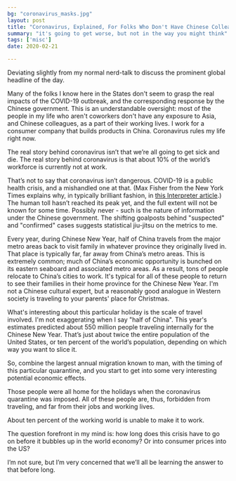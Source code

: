 ```yaml
---
bg: "coronavirus_masks.jpg"
layout: post
title: "Coronavirus, Explained, For Folks Who Don't Have Chinese Colleagues"
summary: "it's going to get worse, but not in the way you might think"
tags: ['misc']
date: 2020-02-21

---
```


Deviating slightly from my normal nerd-talk to discuss the prominent global headline of the day. 

Many of the folks I know here in the States don't seem to grasp the real impacts of the COVID-19 outbreak, and the corresponding response by the Chinese government. This is an understandable oversight: most of the people in my life who aren't coworkers don't have any exposure to Asia, and Chinese colleagues, as a part of their working lives. I work for a consumer company that builds products in China. Coronavirus rules my life right now. 

The real story behind coronavirus isn’t that we’re all going to get sick and die. The real story behind coronavirus is that about 10% of the world’s workforce is currently not at work. 

That’s not to say that coronavirus isn’t dangerous. COVID-19 is a public health crisis, and a mishandled one at that. (Max Fisher from the New York Times explains why, in typically brilliant fashion, in [this Interpreter article](https://www.nytimes.com/2020/01/25/world/asia/coronavirus-crisis-china-response.html).) The human toll hasn’t reached its peak yet, and the full extent will not be known for some time. Possibly never - such is the nature of information under the Chinese government. The shifting goalposts behind "suspected" and "confirmed" cases suggests statistical jiu-jitsu on the metrics to me. 

Every year, during Chinese New Year, half of China travels from the major metro areas back to visit family in whatever province they originally lived in. That place is typically far, far away from China’s metro areas. This is extremely common; much of China’s economic opportunity is bunched on its eastern seaboard and associated metro areas. As a result, tons of people relocate to China’s cities to work. It's typical for all of these people to return to see their families in their home province for the Chinese New Year. I'm not a Chinese cultural expert, but a reasonably good analogue in Western society is traveling to your parents' place for Christmas.

What's interesting about this particular holiday is the scale of travel involved. I'm not exaggerating when I say "half of China". This year's estimates predicted about 550 million people traveling internally for the Chinese New Year. That’s just about twice the entire population of the United States, or ten percent of the world’s population, depending on which way you want to slice it.

So, combine the largest annual migration known to man, with the timing of this particular quarantine, and you start to get into some very interesting potential economic effects. 

Those people were all home for the holidays when the coronavirus quarantine was imposed. All of these people are, thus, forbidden from traveling, and far from their jobs and working lives. 

About ten percent of the working world is unable to make it to work.

The question forefront in my mind is: how long does this crisis have to go on before it bubbles up in the world economy? Or into consumer prices into the US? 

I’m not sure, but I’m very concerned that we’ll all be learning the answer to that before long. 